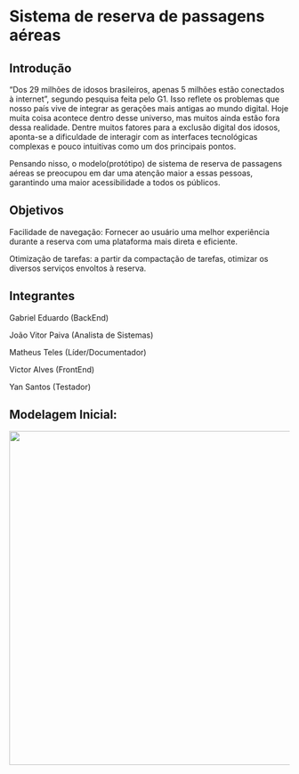 # Sistema de reserva de passagens aéreas

## Introdução

“Dos 29 milhões de idosos brasileiros, apenas 5 milhões estão conectados à internet”, segundo pesquisa feita pelo 
G1. Isso reflete os problemas que nosso país vive de integrar as gerações mais antigas ao mundo digital. Hoje muita coisa 
acontece dentro desse universo, mas muitos ainda estão fora dessa realidade. Dentre muitos fatores para a exclusão digital dos 
idosos, aponta-se a dificuldade de interagir com as interfaces tecnológicas complexas e pouco intuitivas como um dos 
principais pontos.

Pensando nisso, o modelo(protótipo) de sistema de reserva de passagens aéreas se preocupou em dar uma atenção maior a essas 
pessoas, garantindo uma maior acessibilidade a todos os públicos.

## Objetivos 

Facilidade de navegação: Fornecer ao usuário uma melhor experiência durante a reserva com uma plataforma mais direta e eficiente. 

Otimização de tarefas: a partir da compactação de tarefas, otimizar os diversos serviços envoltos à reserva. 

## Integrantes 

Gabriel Eduardo (BackEnd) 

João Vitor Paiva (Analista de Sistemas) 

Matheus Teles (Líder/Documentador) 

Victor Alves (FrontEnd) 

Yan Santos (Testador) 

## Modelagem Inicial: 

<div align="center">
    <img src="https://private-user-images.githubusercontent.com/126108489/346746971-66186eac-cdf3-40ac-847c-be1aff143d85.png?jwt=eyJhbGciOiJIUzI1NiIsInR5cCI6IkpXVCJ9.eyJpc3MiOiJnaXRodWIuY29tIiwiYXVkIjoicmF3LmdpdGh1YnVzZXJjb250ZW50LmNvbSIsImtleSI6ImtleTUiLCJleHAiOjE3MjA0ODA4OTMsIm5iZiI6MTcyMDQ4MDU5MywicGF0aCI6Ii8xMjYxMDg0ODkvMzQ2NzQ2OTcxLTY2MTg2ZWFjLWNkZjMtNDBhYy04NDdjLWJlMWFmZjE0M2Q4NS5wbmc_WC1BbXotQWxnb3JpdGhtPUFXUzQtSE1BQy1TSEEyNTYmWC1BbXotQ3JlZGVudGlhbD1BS0lBVkNPRFlMU0E1M1BRSzRaQSUyRjIwMjQwNzA4JTJGdXMtZWFzdC0xJTJGczMlMkZhd3M0X3JlcXVlc3QmWC1BbXotRGF0ZT0yMDI0MDcwOFQyMzE2MzNaJlgtQW16LUV4cGlyZXM9MzAwJlgtQW16LVNpZ25hdHVyZT05MzRjNWNkYTYwOGI0MWY0ZGI5ZDFkMzY3ZDY3ZWU5NDJjOTIyZmQ3MTE5YTUzODRmMGRjNWYzNDM1ODQ1NDg3JlgtQW16LVNpZ25lZEhlYWRlcnM9aG9zdCZhY3Rvcl9pZD0wJmtleV9pZD0wJnJlcG9faWQ9MCJ9.s6pMLpJ83rB2YQAs0zCAF_qjSAwSFTQ9zD_H_OqedYI" width="600px" />
</div>
